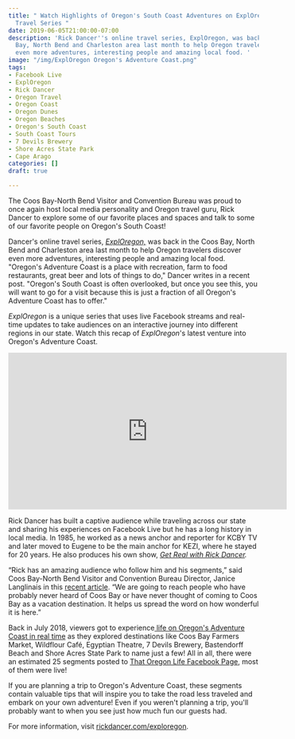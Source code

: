 ```yaml
---
title: " Watch Highlights of Oregon's South Coast Adventures on ExplOregon Online
  Travel Series "
date: 2019-06-05T21:00:00-07:00
description: 'Rick Dancer''s online travel series, ExplOregon, was back in the Coos
  Bay, North Bend and Charleston area last month to help Oregon travelers discover
  even more adventures, interesting people and amazing local food. '
image: "/img/ExplOregon Oregon's Adventure Coast.png"
tags:
- Facebook Live
- ExplOregon
- Rick Dancer
- Oregon Travel
- Oregon Coast
- Oregon Dunes
- Oregon Beaches
- Oregon's South Coast
- South Coast Tours
- 7 Devils Brewery
- Shore Acres State Park
- Cape Arago
categories: []
draft: true

---
```

The Coos Bay-North Bend Visitor and Convention Bureau was proud to once again host local media personality and Oregon travel guru, Rick Dancer to explore some of our favorite places and spaces and talk to some of our favorite people on Oregon's South Coast!

Dancer's online travel series, [_ExplOregon,_](https://www.facebook.com/ExplOregon-The-Back-Stories-110944429810670/) was back in the Coos Bay, North Bend and Charleston area last month to help Oregon travelers discover even more adventures, interesting people and amazing local food. "Oregon's Adventure Coast is a place with recreation, farm to food restaurants, great beer and lots of things to do," Dancer writes in a recent post. "Oregon's South Coast is often overlooked, but once you see this, you will want to go for a visit because this is just a fraction of all Oregon's Adventure Coast has to offer."

_ExplOregon_ is a unique series that uses live Facebook streams and real-time updates to take audiences on an interactive journey into different regions in our state. Watch this recap of _ExplOregon_'s latest venture into Oregon's Adventure Coast.

<iframe width="560" height="315" src="https://www.youtube.com/embed/VjgBwUwrFHA" frameborder="0" allow="accelerometer; autoplay; encrypted-media; gyroscope; picture-in-picture" allowfullscreen></iframe>

Rick Dancer has built a captive audience while traveling across our state and sharing his experiences on Facebook Live but he has a long history in local media. In 1985, he worked as a news anchor and reporter for KCBY TV and later moved to Eugene to be the main anchor for KEZI, where he stayed for 20 years. He also produces his own show, [_Get Real with Rick Dancer_](https://rickdancer.com/)_._

“Rick has an amazing audience who follow him and his segments,” said Coos Bay-North Bend Visitor and Convention Bureau Director, Janice Langlinais in this [recent article](https://theworldlink.com/news/local/online-travel-series-rolls-into-town-to-show-off-what/article_69491aa8-4133-5050-9d22-9c19a9ba6005.html). “We are going to reach people who have probably never heard of Coos Bay or have never thought of coming to Coos Bay as a vacation destination. It helps us spread the word on how wonderful it is here.”

Back in July 2018, viewers got to experience[ life on Oregon's Adventure Coast in real time](https://rickdancer.com/rdtv-september-2018) as they explored destinations like Coos Bay Farmers Market, Wildflour Café, Egyptian Theatre, 7 Devils Brewery, Bastendorff Beach and Shore Acres State Park to name just a few! All in all, there were an estimated 25 segments posted to [That Oregon Life Facebook Page](https://www.facebook.com/ThatOregonLife/), most of them were live!

If you are planning a trip to Oregon's Adventure Coast, these segments contain valuable tips that will inspire you to take the road less traveled and embark  on your own adventure!  Even if you weren't planning a trip, you'll probably want to when you see just how much fun our guests had.  

For more information, visit [rickdancer.com/exploregon](https://rickdancer.com/exploregon-the-back-stories/ "https://rickdancer.com/exploregon-the-back-stories/").